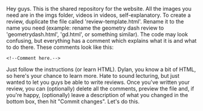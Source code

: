 Hey guys.
This is the shared repository for the website. All the images you need are in the imgs folder, videos in videos, self-explanatory.
To create a review, duplicate the file called 'review-template.html'. Rename it to the name you need (example: rename the geometry dash review to 'geometrydash.html', 'gd.html', or something similar).
The code may look confusing, but everything has a comment which explains what it is and what to do there. These comments look like this:
```
<!--Comment here.-->
```
Just follow the instructions (or learn HTML). Dylan, you know a bit of HTML, so here's your chance to learn more. Hate to sound lecturing, but just wanted to let you guys be able to write reviews.
Once you've written your review, you can (optionally) delete all the comments, preview the file and, if you're happy, (optionally) leave a description of what you changed in the bottom box, then hit "Commit changes".
Let's do this.

